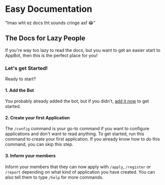 # Easy Documentation
"lmao wht ez docs tht sounds cringe asf 😂"
## The Docs for Lazy People
If you're way too lazy to read the docs, but you want to get an easier start to AppBot, then this is the perfect place for you! 

### Let's get Started!
Ready to start?
#### 1. Add the Bot
You probably already added the bot, but if you didn't, [add it now](https://bit.ly/appbot-invite) to get started.
#### 2. Create your first Application
The `/config` command is your go-to command if you want to configure applications and don't want to read anything. To get started, run this command to create your first application. If you already know how to do this command, you can skip this step.
#### 3. Inform your members
Inform your members that they can now apply with `/apply`, `/register` or `/report` depending on what kind of application you have created. You can also tell them to type `/help` for more commands.
